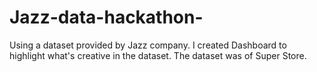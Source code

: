 # Jazz-data-hackathon-
Using a dataset provided by Jazz company. I created Dashboard to highlight what's creative in the dataset. The dataset was of Super Store.
